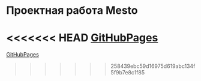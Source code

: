 # Проектная работа Mesto

<<<<<<< HEAD
[GitHubPages](https://galeav.github.io/mesto-project-ff/)
=======
[GitHubPages](https://galeav.github.io/mesto-project-ff/)
>>>>>>> 258439ebc59d16975d619abc134f5f9b7e8c1f85
